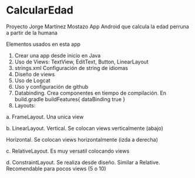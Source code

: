 # CalcularEdad
 Proyecto Jorge Martínez Mostazo
 App Android que calcula la edad perruna a partir de la humana
 
 Elementos usados en esta app
 1. Crear una app desde inicio en Java
 2. Uso de Views: TextView, EditText, Button, LinearLayout
 3. strings.xml Configuración de string de idiomas
 4. Diseño de views
 5. Uso de Logcat
 6. Uso y configuración de github
 7. Databinding. Crea componentes en tiempo de compilación.
 En build.gradle buildFeatures{ dataBinding true }
 8. Layouts:

 a. FrameLayout. Una unica view

 b. LinearLayout. Vertical. Se colocan views verticalmente (abajo)
 
 Horizontal. Se colocan views horizontalmente (izda a derecha)
 
 c. RelativeLayout. Es muy versatil colocando views
 
 d. ConstraintLayout. Se realiza desde diseño. Similar a Relative. Recomendable para pocos views (5 o 10)
